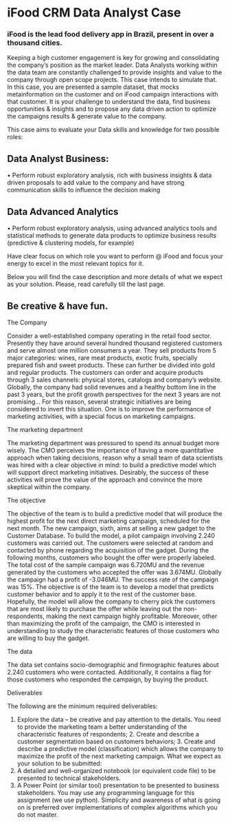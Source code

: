 
# iFood CRM Data Analyst Case

### iFood is the lead food delivery app in Brazil, present in over a thousand cities.

Keeping a high customer engagement is key for growing and consolidating the company’s position as the market leader.
Data Analysts working within the data team are constantly challenged to provide insights and value to the company through open scope projects. This case intends to simulate that.
In this case, you are presented a sample dataset, that mocks metainformation on the customer and on iFood campaign interactions with that customer.
It is your challenge to understand the data, find business opportunities & insights and to propose any data driven action to optimize the campaigns results & generate value to the company.

This case aims to evaluate your Data skills and knowledge for two possible roles:
## Data Analyst Business:
• Perform robust exploratory analysis, rich with business insights & data driven proposals to add value to the company and have strong communication skills to influence the decision making
## Data Advanced Analytics
• Perform robust exploratory analysis, using advanced analytics tools and statistical methods to generate data products to optimize business results (predictive & clustering models, for example)

Have clear focus on which role you want to perform @ iFood and focus your energy to excel in the most relevant topics for it.

Below you will find the case description and more details of what we expect as your solution. Please, read carefully till the last page.

## Be creative & have fun.

The Company

Consider a well-established company operating in the retail food sector. Presently they have around several hundred thousand registered customers and serve almost one million consumers a year. They sell products from 5 major categories: wines, rare meat products, exotic fruits, specially prepared fish and sweet products. These can further be divided into gold and regular products. The customers can order and acquire products through 3 sales channels: physical stores, catalogs and company’s website. Globally, the company had solid revenues and a healthy bottom line in the past 3 years, but the profit growth perspectives for the next 3 years are not promising... For this reason, several strategic initiatives are being considered to invert this situation. One is to improve the performance of marketing activities, with a special focus on marketing campaigns.

The marketing department

The marketing department was pressured to spend its annual budget more wisely. The CMO perceives the importance of having a more quantitative approach when taking decisions, reason why a small team of data scientists was hired with a clear objective in mind: to build a predictive model which will support direct marketing initiatives. Desirably, the success of these activities will prove the value of the approach and convince the more skeptical within the company.

The objective

The objective of the team is to build a predictive model that will produce the highest profit for the next direct marketing campaign, scheduled for the next month. The new campaign, sixth, aims at selling a new gadget to the Customer Database. To build the model, a pilot campaign involving 2.240 customers was carried out. The customers were selected at random and contacted by phone regarding the acquisition of the gadget. During the following months, customers who bought the offer were properly labeled. The total cost of the sample campaign was 6.720MU and the revenue generated by the customers who accepted the offer was 3.674MU. Globally the campaign had a profit of -3.046MU. The success rate of the campaign was 15%. The objective is of the team is to develop a model that predicts customer behavior and to apply it to the rest of the customer base. Hopefully, the model will allow the company to cherry pick the customers that are most likely to purchase the offer while leaving out the non-respondents, making the next campaign highly profitable. Moreover, other than maximizing the profit of the campaign, the CMO is interested in understanding to study the characteristic features of those customers who are willing to buy the gadget.

The data

The data set contains socio-demographic and firmographic features about 2.240 customers who were contacted. Additionally, it contains a flag for those customers who responded the campaign, by buying the product.

Deliverables

The following are the minimum required deliverables:
1. Explore the data – be creative and pay attention to the details. You need to provide the marketing team a better understanding of the characteristic features of respondents; 2. Create and describe a customer segmentation based on customers behaviors; 3. Create and describe a predictive model (classification) which allows the company to maximize the profit of the next marketing campaign.
What we expect as your solution to be submitted:
1. A detailed and well-organized notebook (or equivalent code file) to be presented to technical stakeholders.
2. A Power Point (or similar tool) presentation to be presented to business stakeholders.
You may use any programming language for this assignment (we use python).
Simplicity and awareness of what is going on is preferred over implementations of complex algorithms which you do not master.
